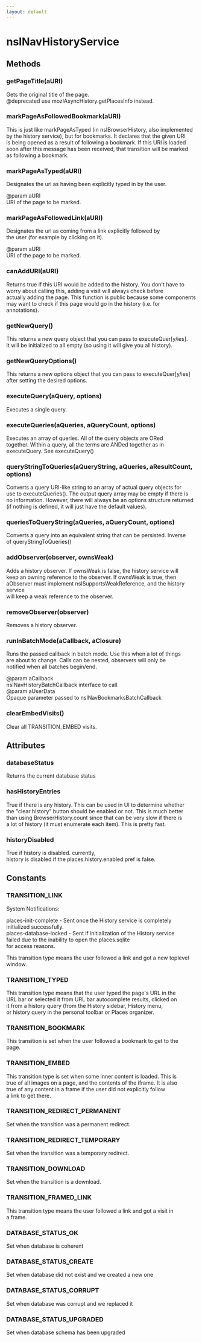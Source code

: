 ```yaml
---
layout: default
---
```


# nsINavHistoryService #

## Methods ##

### getPageTitle(aURI) ###
  
Gets the original title of the page.  
@deprecated use mozIAsyncHistory.getPlacesInfo instead.  
  

### markPageAsFollowedBookmark(aURI) ###
  
This is just like markPageAsTyped (in nsIBrowserHistory, also implemented  
by the history service), but for bookmarks. It declares that the given URI  
is being opened as a result of following a bookmark. If this URI is loaded  
soon after this message has been received, that transition will be marked  
as following a bookmark.  
  

### markPageAsTyped(aURI) ###
  
Designates the url as having been explicitly typed in by the user.  
  
@param aURI  
       URI of the page to be marked.  
  

### markPageAsFollowedLink(aURI) ###
  
Designates the url as coming from a link explicitly followed by  
the user (for example by clicking on it).  
  
@param aURI  
       URI of the page to be marked.  
  

### canAddURI(aURI) ###
  
Returns true if this URI would be added to the history. You don't have to  
worry about calling this, adding a visit will always check before  
actually adding the page. This function is public because some components  
may want to check if this page would go in the history (i.e. for  
annotations).  
  

### getNewQuery() ###
  
This returns a new query object that you can pass to executeQuer[y/ies].  
It will be initialized to all empty (so using it will give you all history).  
  

### getNewQueryOptions() ###
  
This returns a new options object that you can pass to executeQuer[y/ies]  
after setting the desired options.  
  

### executeQuery(aQuery, options) ###
  
Executes a single query.  
  

### executeQueries(aQueries, aQueryCount, options) ###
  
Executes an array of queries. All of the query objects are ORed  
together. Within a query, all the terms are ANDed together as in  
executeQuery. See executeQuery()  
  

### queryStringToQueries(aQueryString, aQueries, aResultCount, options) ###
  
Converts a query URI-like string to an array of actual query objects for  
use to executeQueries(). The output query array may be empty if there is  
no information. However, there will always be an options structure returned  
(if nothing is defined, it will just have the default values).  
  

### queriesToQueryString(aQueries, aQueryCount, options) ###
  
Converts a query into an equivalent string that can be persisted. Inverse  
of queryStringToQueries()  
  

### addObserver(observer, ownsWeak) ###
  
Adds a history observer. If ownsWeak is false, the history service will  
keep an owning reference to the observer.  If ownsWeak is true, then  
aObserver must implement nsISupportsWeakReference, and the history service  
will keep a weak reference to the observer.  
  

### removeObserver(observer) ###
  
Removes a history observer.  
  

### runInBatchMode(aCallback, aClosure) ###
  
Runs the passed callback in batch mode. Use this when a lot of things  
are about to change. Calls can be nested, observers will only be  
notified when all batches begin/end.  
  
@param aCallback  
       nsINavHistoryBatchCallback interface to call.  
@param aUserData  
       Opaque parameter passed to nsINavBookmarksBatchCallback  
  

### clearEmbedVisits() ###
  
Clear all TRANSITION_EMBED visits.  
  

## Attributes ##

### databaseStatus ###
  
Returns the current database status  
  

### hasHistoryEntries ###
  
True if there is any history. This can be used in UI to determine whether  
the "clear history" button should be enabled or not. This is much better  
than using BrowserHistory.count since that can be very slow if there is  
a lot of history (it must enumerate each item). This is pretty fast.  
  

### historyDisabled ###
   
True if history is disabled. currently,   
history is disabled if the places.history.enabled pref is false.  
  

## Constants ##

### TRANSITION_LINK ###
  
System Notifications:  
  
places-init-complete - Sent once the History service is completely  
                       initialized successfully.  
places-database-locked - Sent if initialization of the History service  
                         failed due to the inability to open the places.sqlite  
                         for access reasons.  
  
  
This transition type means the user followed a link and got a new toplevel  
window.  
  

### TRANSITION_TYPED ###
  
This transition type means that the user typed the page's URL in the  
URL bar or selected it from URL bar autocomplete results, clicked on  
it from a history query (from the History sidebar, History menu,   
or history query in the personal toolbar or Places organizer.  
  

### TRANSITION_BOOKMARK ###
  
This transition is set when the user followed a bookmark to get to the  
page.  
  

### TRANSITION_EMBED ###
  
This transition type is set when some inner content is loaded. This is  
true of all images on a page, and the contents of the iframe. It is also  
true of any content in a frame if the user did not explicitly follow  
a link to get there.  
  

### TRANSITION_REDIRECT_PERMANENT ###
  
Set when the transition was a permanent redirect.  
  

### TRANSITION_REDIRECT_TEMPORARY ###
  
Set when the transition was a temporary redirect.  
  

### TRANSITION_DOWNLOAD ###
  
Set when the transition is a download.  
  

### TRANSITION_FRAMED_LINK ###
  
This transition type means the user followed a link and got a visit in  
a frame.  
  

### DATABASE_STATUS_OK ###
  
Set when database is coherent  
  

### DATABASE_STATUS_CREATE ###
  
Set when database did not exist and we created a new one  
  

### DATABASE_STATUS_CORRUPT ###
  
Set when database was corrupt and we replaced it  
  

### DATABASE_STATUS_UPGRADED ###
  
Set when database schema has been upgraded  
  
